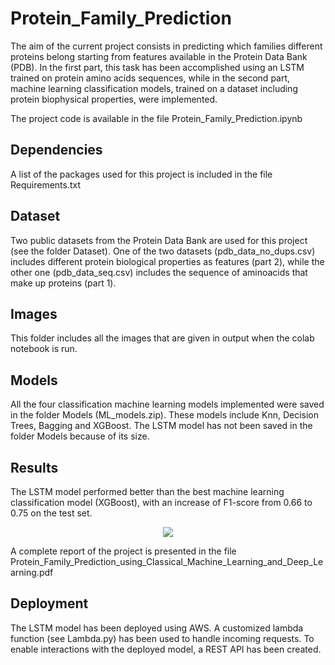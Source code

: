 # Protein_Family_Prediction
The aim of the current project consists in predicting which families different proteins belong starting from features available in the Protein Data Bank (PDB). In the first part, this task has been accomplished using an LSTM trained on protein amino acids sequences, while in the second part, machine learning classification models, trained on a dataset including protein biophysical properties, were implemented. 

The project code is available in the file Protein_Family_Prediction.ipynb

## Dependencies
A list of the packages used for this project is included in the file Requirements.txt

## Dataset
Two public datasets from the Protein Data Bank are used for this project (see the folder Dataset). One of the two datasets (pdb_data_no_dups.csv) includes different protein biological properties as features (part 2), while the other one (pdb_data_seq.csv) includes the sequence of aminoacids that make up proteins (part 1).

## Images
This folder includes all the images that are given in output when the colab notebook is run. 

## Models
All the four classification machine learning models implemented were saved in the folder Models (ML_models.zip). These models include Knn, Decision Trees, Bagging and XGBoost. The LSTM model has not been saved in the folder Models because of its size. 

## Results 
The LSTM model performed better than the best machine learning classification model (XGBoost), with an increase of F1-score from 0.66 to 0.75 on the test set.

<p align="center">
  <img src=https://user-images.githubusercontent.com/98240588/209311410-da40a208-49ba-43b2-a741-c897dc3a183c.png>
</p>

A complete report of the project is presented in the file Protein_Family_Prediction_using_Classical_Machine_Learning_and_Deep_Learning.pdf

## Deployment
The LSTM model has been deployed using AWS. A customized lambda function (see Lambda.py) has been used to handle incoming requests. To enable interactions with the deployed model, a REST API has been created.
